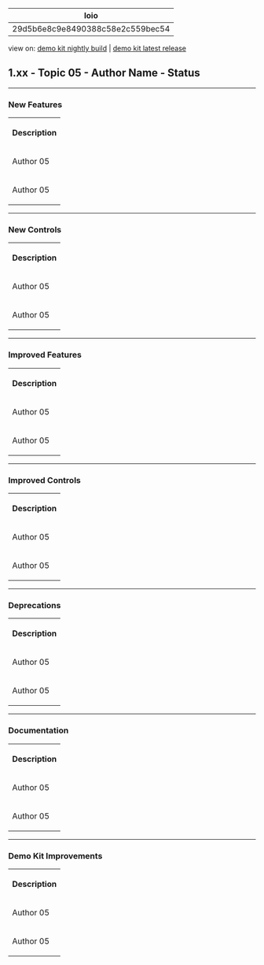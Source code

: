 <!-- loio29d5b6e8c9e8490388c58e2c559bec54 -->

| loio |
| -----|
| 29d5b6e8c9e8490388c58e2c559bec54 |

<div id="loio">

view on: [demo kit nightly build](https://openui5nightly.hana.ondemand.com/#/topic/29d5b6e8c9e8490388c58e2c559bec54) | [demo kit latest release](https://openui5.hana.ondemand.com/#/topic/29d5b6e8c9e8490388c58e2c559bec54)</div>

## 1.xx - Topic 05 - Author Name - Status

***

<a name="loio29d5b6e8c9e8490388c58e2c559bec54__section_yxw_pxt_zcb"/>

### New Features

<a name="loio29d5b6e8c9e8490388c58e2c559bec54__table_krd_ltq_mfb"/> 


<table>
<tr>
<th>

Description



</th>
</tr>
<tr>
<td>

Аuthor 05



</td>
</tr>
<tr>
<td>

Аuthor 05



</td>
</tr>
</table>

***

<a name="loio29d5b6e8c9e8490388c58e2c559bec54__section_bkm_s15_zcb"/>

### New Controls

<a name="loio29d5b6e8c9e8490388c58e2c559bec54__table_ejf_dvq_mfb"/> 


<table>
<tr>
<th>

Description



</th>
</tr>
<tr>
<td>

Аuthor 05



</td>
</tr>
<tr>
<td>

Аuthor 05



</td>
</tr>
</table>

***

<a name="loio29d5b6e8c9e8490388c58e2c559bec54__section_qwl_pb5_zcb"/>

### Improved Features

<a name="loio29d5b6e8c9e8490388c58e2c559bec54__table_tpj_dvq_mfb"/> 


<table>
<tr>
<th>

Description



</th>
</tr>
<tr>
<td>

Аuthor 05



</td>
</tr>
<tr>
<td>

Аuthor 05



</td>
</tr>
</table>

***

<a name="loio29d5b6e8c9e8490388c58e2c559bec54__section_rqn_wd5_zcb"/>

### Improved Controls

<a name="loio29d5b6e8c9e8490388c58e2c559bec54__table_qcq_dvq_mfb"/> 


<table>
<tr>
<th>

Description



</th>
</tr>
<tr>
<td>

Аuthor 05



</td>
</tr>
<tr>
<td>

Аuthor 05



</td>
</tr>
</table>

***

<a name="loio29d5b6e8c9e8490388c58e2c559bec54__section_cps_cg5_zcb"/>

### Deprecations

<a name="loio29d5b6e8c9e8490388c58e2c559bec54__table_p1z_dvq_mfb"/> 


<table>
<tr>
<th>

Description



</th>
</tr>
<tr>
<td>

Аuthor 05



</td>
</tr>
<tr>
<td>

Аuthor 05



</td>
</tr>
</table>

***

<a name="loio29d5b6e8c9e8490388c58e2c559bec54__section_z2h_fh5_zcb"/>

### Documentation

<a name="loio29d5b6e8c9e8490388c58e2c559bec54__table_u2d_2vq_mfb"/> 


<table>
<tr>
<th>

Description



</th>
</tr>
<tr>
<td>

Аuthor 05



</td>
</tr>
<tr>
<td>

Аuthor 05



</td>
</tr>
</table>

***

<a name="loio29d5b6e8c9e8490388c58e2c559bec54__section_r5v_3h5_zcb"/>

### Demo Kit Improvements

<a name="loio29d5b6e8c9e8490388c58e2c559bec54__table_e2h_2vq_mfb"/> 


<table>
<tr>
<th>

Description



</th>
</tr>
<tr>
<td>

Аuthor 05



</td>
</tr>
<tr>
<td>

Аuthor 05



</td>
</tr>
</table>

